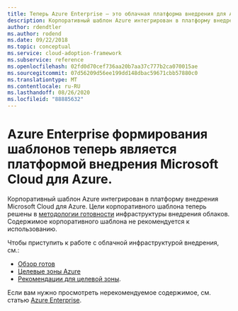 ```yaml
---
title: Теперь Azure Enterprise — это облачная платформа внедрения для Azure.
description: Корпоративный шаблон Azure интегрирован в платформу внедрения Microsoft Cloud для Azure.
author: rdendtler
ms.author: rodend
ms.date: 09/22/2018
ms.topic: conceptual
ms.service: cloud-adoption-framework
ms.subservice: reference
ms.openlocfilehash: 02fd0d70cef736aa20b7aa37c777b2ca070015ae
ms.sourcegitcommit: 07d56209d56ee199dd148dbac59671cbb57880c0
ms.translationtype: MT
ms.contentlocale: ru-RU
ms.lasthandoff: 08/26/2020
ms.locfileid: "88885632"
---
```

# <a name="azure-enterprise-scaffold-is-now-the-microsoft-cloud-adoption-framework-for-azure"></a>Azure Enterprise формирования шаблонов теперь является платформой внедрения Microsoft Cloud для Azure.

Корпоративный шаблон Azure интегрирован в платформу внедрения Microsoft Cloud для Azure. Цели корпоративного шаблона теперь решены в [методологии готовности](../ready/index.md) инфраструктуры внедрения облаков. Содержимое корпоративного шаблона не рекомендуется к использованию.

Чтобы приступить к работе с облачной инфраструктурой внедрения, см.:

- [Обзор готов](../ready/index.md)
- [Целевые зоны Azure](../ready/landing-zone/index.md)
- [Рекомендации для целевой зоны](../ready/considerations/index.md).

Если вам нужно просмотреть нерекомендуемое содержимое, см. статью [Azure Enterprise](./migration-with-enterprise-scaffold.md).
